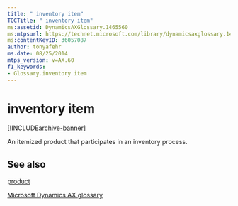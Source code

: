 ```yaml
---
title: " inventory item"
TOCTitle: " inventory item"
ms:assetid: DynamicsAXGlossary.1465560
ms:mtpsurl: https://technet.microsoft.com/library/dynamicsaxglossary.1465560(v=AX.60)
ms:contentKeyID: 36057087
author: tonyafehr
ms.date: 08/25/2014
mtps_version: v=AX.60
f1_keywords:
- Glossary.inventory item
---
```


# inventory item


[!INCLUDE[archive-banner](includes/archive-banner.md)]

An itemized product that participates in an inventory process.

## See also

[product](product.md)

[Microsoft Dynamics AX glossary](glossary/microsoft-dynamics-ax-glossary.md)

  


